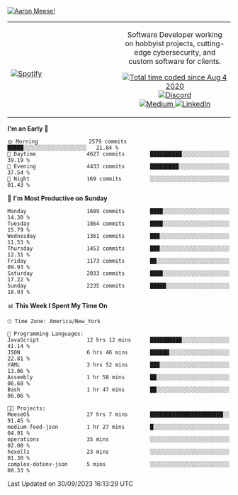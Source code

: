[![Aaron Meese!](https://user-images.githubusercontent.com/17814535/88975338-a2aabf00-d27f-11ea-963f-8a19608716b4.png)](https://github.com/ajmeese7/readme-ascii "README ASCII")

<!-- Modified from project here: https://github.com/novatorem/novatorem -->
<table width="100%">
  <tr>
  <td width="50%">

&nbsp; <br> [![Spotify](https://ajmeese7.vercel.app/api/spotify)](https://open.spotify.com/user/ajmeese)

  </td>
  <td width="50%">
    <p align="center">
    Software Developer working on hobbyist projects, cutting-edge cybersecurity, and custom software for clients.
    </p>
    <p align="center">
      <a href="https://wakatime.com/@f726891d-3b02-46cd-9b60-e8c59f9e2b14">
        <img src="https://wakatime.com/badge/user/f726891d-3b02-46cd-9b60-e8c59f9e2b14.svg" alt="Total time coded since Aug 4 2020" title="WakaTime" />
      </a>
      <a href="http://link.aaronmeese.com/discord">
        <img src="https://img.shields.io/badge/discord-ajmeese7%234835-369?style=flat-square&logo=discord&logoColor=white&color=purple" alt="Discord" title="Discord">
      </a>
      <br />
      <a href="https://link.aaronmeese.com/medium">
        <img src="https://img.shields.io/badge/medium-ajmeese7-1DB954?style=flat-square&logo=medium&logoColor=white" alt="Medium" title="Medium">
      </a>
      <a href="https://link.aaronmeese.com/linkedin">
        <img src="https://img.shields.io/badge/linkedIn-aaronmeese-1DB954?style=flat-square&logo=linkedin&logoColor=white&color=blue" alt="LinkedIn" title="LinkedIn">
      </a>
    </p>
  </td>

</table>

[//]: <> (The `&nbsp;` is to have Aphelion take up more space)

<!--START_SECTION:waka-->
**I'm an Early 🐤** 

```text
🌞 Morning                2579 commits        █████░░░░░░░░░░░░░░░░░░░░   21.84 % 
🌆 Daytime                4627 commits        ██████████░░░░░░░░░░░░░░░   39.19 % 
🌃 Evening                4433 commits        █████████░░░░░░░░░░░░░░░░   37.54 % 
🌙 Night                  169 commits         ░░░░░░░░░░░░░░░░░░░░░░░░░   01.43 % 
```
📅 **I'm Most Productive on Sunday** 

```text
Monday                   1689 commits        ████░░░░░░░░░░░░░░░░░░░░░   14.30 % 
Tuesday                  1864 commits        ████░░░░░░░░░░░░░░░░░░░░░   15.79 % 
Wednesday                1361 commits        ███░░░░░░░░░░░░░░░░░░░░░░   11.53 % 
Thursday                 1453 commits        ███░░░░░░░░░░░░░░░░░░░░░░   12.31 % 
Friday                   1173 commits        ██░░░░░░░░░░░░░░░░░░░░░░░   09.93 % 
Saturday                 2033 commits        ████░░░░░░░░░░░░░░░░░░░░░   17.22 % 
Sunday                   2235 commits        █████░░░░░░░░░░░░░░░░░░░░   18.93 % 
```


📊 **This Week I Spent My Time On** 

```text
🕑︎ Time Zone: America/New_York

💬 Programming Languages: 
JavaScript               12 hrs 12 mins      ██████████░░░░░░░░░░░░░░░   41.14 % 
JSON                     6 hrs 46 mins       ██████░░░░░░░░░░░░░░░░░░░   22.81 % 
YAML                     3 hrs 52 mins       ███░░░░░░░░░░░░░░░░░░░░░░   13.06 % 
Assembly                 1 hr 58 mins        ██░░░░░░░░░░░░░░░░░░░░░░░   06.68 % 
Bash                     1 hr 47 mins        ██░░░░░░░░░░░░░░░░░░░░░░░   06.06 % 

🐱‍💻 Projects: 
MeeseOS                  27 hrs 7 mins       ███████████████████████░░   91.45 % 
medium-feed-json         1 hr 27 mins        █░░░░░░░░░░░░░░░░░░░░░░░░   04.91 % 
operations               35 mins             ░░░░░░░░░░░░░░░░░░░░░░░░░   02.00 % 
hexells                  23 mins             ░░░░░░░░░░░░░░░░░░░░░░░░░   01.30 % 
complex-dotenv-json      5 mins              ░░░░░░░░░░░░░░░░░░░░░░░░░   00.33 % 
```


 Last Updated on 30/09/2023 16:13:29 UTC
<!--END_SECTION:waka-->
